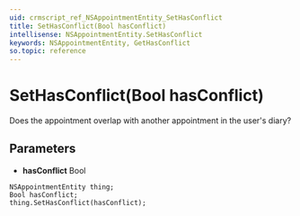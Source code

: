 ```yaml
---
uid: crmscript_ref_NSAppointmentEntity_SetHasConflict
title: SetHasConflict(Bool hasConflict)
intellisense: NSAppointmentEntity.SetHasConflict
keywords: NSAppointmentEntity, GetHasConflict
so.topic: reference
---
```


# SetHasConflict(Bool hasConflict)

Does the appointment overlap with another appointment in the user's diary?

## Parameters

* **hasConflict** Bool

```crmscript
NSAppointmentEntity thing;
Bool hasConflict;
thing.SetHasConflict(hasConflict);
```


